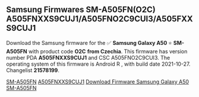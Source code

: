 <h2>Samsung Firmwares SM-A505FN(O2C) A505FNXXS9CUJ1/A505FNO2C9CUI3/A505FXXS9CUJ1</h2>
Download the Samsung firmware for the ✅ <strong>Samsung Galaxy A50 </strong> ⭐ <strong>SM-A505FN</strong> with product code <strong>O2C</strong> <strong> from Czechia</strong>. This firmware has version number PDA <strong>A505FNXXS9CUJ1</strong> and CSC A505FNO2C9CUI3. The operating system of this firmware is Android R , with build date 2021-10-27. Changelist <strong>21578199</strong>.


[SM-A505FN](https://samfirm.shop/samsung/model/SM-A505FN)
[A505FNXXS9CUJ1](https://samfirm.shop/samsung/pda/A505FNXXS9CUJ1)
[Download Firmware Samsung Galaxy A50 SM-A505FN](https://samfirm.shop/samsung/firmware/468629)
